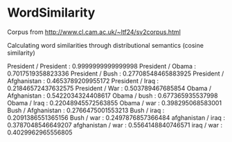 # WordSimilarity
Corpus from http://www.cl.cam.ac.uk/~ltf24/sv2corpus.html

Calculating word similarities through distributional semantics (cosine similarity)

President / President : 0.9999999999999998
President / Obama : 0.7017519358823336
President / Bush : 0.27708548465883925
President / Afghanistan : 0.4653789209955172
President / Iraq : 0.21846572437632575
President / War : 0.503789467685854
Obama / Afghanistan : 0.5422034324408617
Obama / bush : 0.677365935537998
Obama / Iraq : 0.22048945572563855
Obama / war : 0.398295068583001
Bush / Afghanistan : 0.2766475001553213
Bush / iraq : 0.2091386551365156
Bush / war : 0.2497876857366484
afghanistan / iraq : 0.3787048546649207
afghanistan / war : 0.5564148840746571
iraq / war : 0.4029962965556805